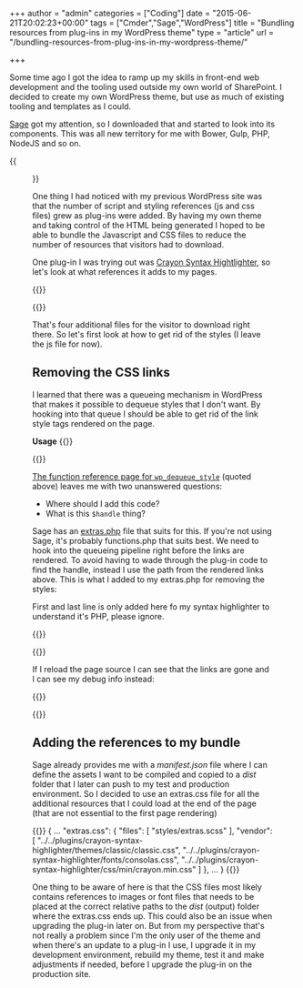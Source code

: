 +++
author = "admin"
categories = ["Coding"]
date = "2015-06-21T20:02:23+00:00"
tags = ["Cmder","Sage","WordPress"]
title = "Bundling resources from plug-ins in my WordPress theme"
type = "article"
url = "/bundling-resources-from-plug-ins-in-my-wordpress-theme/"

+++

Some time ago I got the idea to ramp up my skills in front-end web development and the tooling used outside my own world of SharePoint. I decided to create my own WordPress theme, but use as much of existing tooling and templates as I could.

[Sage][1] got my attention, so I downloaded that and started to look into its components. This was all new territory for me with Bower, Gulp, PHP, NodeJS and so on.

{{<figure src="/images/gulp.png" link="/images/gulp.png" alt="Console running Gulp">}}

One thing I had noticed with my previous WordPress site was that the number of script and styling references (js and css files) grew as plug-ins were added. By having my own theme and taking control of the HTML being generated I hoped to be able to bundle the Javascript and CSS files to reduce the number of resources that visitors had to download.

One plug-in I was trying out was [Crayon Syntax Hightlighter][3], so let's look at what references it adds to my pages.

{{<highlight html>}}
<link rel='stylesheet' id='crayon-css' href='http://127.0.0.1/henrik.sommerfeld.nu/wp-content/plugins/crayon-syntax-highlighter/css/min/crayon.min.css?ver=2.7.1' type='text/css' media='all' />
<link rel='stylesheet' id='crayon-theme-classic-css' href='http://127.0.0.1/henrik.sommerfeld.nu/wp-content/plugins/crayon-syntax-highlighter/themes/classic/classic.css?ver=2.7.1' type='text/css' media='all' />
<link rel='stylesheet' id='crayon-font-consolas-css'  href='http://127.0.0.1/henrik.sommerfeld.nu/wp-content/plugins/crayon-syntax-highlighter/fonts/consolas.css?ver=2.7.1' type='text/css' media='all' />
<script type='text/javascript' src='http://127.0.0.1/henrik.sommerfeld.nu/wp-content/plugins/crayon-syntax-highlighter/js/min/crayon.min.js?ver=2.7.1'></script>
{{</highlight>}}

That's four additional files for the visitor to download right there. So let's first look at how to get rid of the styles (I leave the js file for now).

## Removing the CSS links

I learned that there was a queueing mechanism in WordPress that makes it possible to dequeue styles that I don't want. By hooking into that queue I should be able to get rid of the link style tags rendered on the page.

**Usage**
{{<highlight php>}}
<?php wp_dequeue_style( $handle ) ?>
{{</highlight>}}

[The function reference page for `wp_dequeue_style`][4] (quoted above) leaves me with two unanswered questions:

  * Where should I add this code?
  * What is this `$handle` thing?

Sage has an [extras.php][5] file that suits for this. If you're not using Sage, it's probably functions.php that suits best. We need to hook into the queueing pipeline right before the links are rendered. To avoid having to wade through the plug-in code to find the handle, instead I use the path from the rendered links above. This is what I added to my extras.php for removing the styles: 

First and last line is only added here fo my syntax highlighter to understand it's PHP, please ignore.

{{<highlight php>}}
<?php
function remove_plugin_styles() {
  global $wp_styles;
  $paths_to_remove = array(
    '/crayon-syntax-highlighter/',
    // Additional references here
  );

  foreach($wp_styles -&gt; registered as $registered) {
    foreach ($paths_to_remove as $path) {      
      if (strpos($registered-&gt;src,$path) !== false) {        
        wp_dequeue_style( $registered-&gt;handle );
        wp_deregister_style( $registered-&gt;handle );
        if (WP_ENV === 'development') {
          echo "\n&lt;!-- Removed style reference: " . $registered-&gt;src . " (" . $registered-&gt;handle . ") --&gt;";
        }
      }
    }
  }
}

add_action('wp_print_styles', __NAMESPACE__ . '\\remove_plugin_styles');
?>
{{</highlight>}}

If I reload the page source I can see that the links are gone and I can see my debug info instead:

{{<highlight html>}}
<!-- Removed style reference: http://127.0.0.1/henrik.sommerfeld.nu/wp-content/plugins/crayon-syntax-highlighter/css/min/crayon.min.css (crayon) -->
<!-- Removed style reference: http://127.0.0.1/henrik.sommerfeld.nu/wp-content/plugins/crayon-syntax-highlighter/themes/classic/classic.css (crayon-theme-classic) -->
<!-- Removed style reference: http://127.0.0.1/henrik.sommerfeld.nu/wp-content/plugins/crayon-syntax-highlighter/fonts/consolas.css (crayon-font-consolas) -->
{{</highlight>}}

## Adding the references to my bundle

Sage already provides me with a _manifest.json_ file where I can define the assets I want to be compiled and copied to a _dist_ folder that I later can push to my test and production environment. So I decided to use an extras.css file for all the additional resources that I could load at the end of the page (that are not essential to the first page rendering)

{{<highlight json>}}
{
   ...
   "extras.css": {
      "files": [
        "styles/extras.scss"
      ],
      "vendor": [
        "../../plugins/crayon-syntax-highlighter/themes/classic/classic.css",
        "../../plugins/crayon-syntax-highlighter/fonts/consolas.css",
        "../../plugins/crayon-syntax-highlighter/css/min/crayon.min.css"
      ]
    }, 
   ...
}
{{</highlight>}}

One thing to be aware of here is that the CSS files most likely contains references to images or font files that needs to be placed at the correct relative paths to the _dist_ (output) folder where the extras.css ends up. This could also be an issue when upgrading the plug-in later on. But from my perspective that's not really a problem since I'm the only user of the theme and when there's an update to a plug-in I use, I upgrade it in my development environment, rebuild my theme, test it and make adjustments if needed, before I upgrade the plug-in on the production site.

 [1]: https://roots.io/sage/
 [3]: https://wordpress.org/plugins/crayon-syntax-highlighter/
 [4]: https://codex.wordpress.org/Function_Reference/wp_dequeue_style
 [5]: https://github.com/roots/sage/blob/master/lib/extras.php